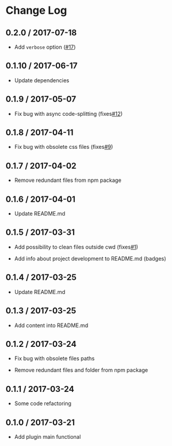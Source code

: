 # Change Log

## 0.2.0 / 2017-07-18

* Add `verbose` option ([#17](https://github.com/GProst/webpack-clean-obsolete-chunks/issues/17))

## 0.1.10 / 2017-06-17

* Update dependencies

## 0.1.9 / 2017-05-07

* Fix bug with async code-splitting (fixes[#12](https://github.com/GProst/webpack-clean-obsolete-chunks/issues/12))

## 0.1.8 / 2017-04-11

* Fix bug with obsolete css files (fixes[#9](https://github.com/GProst/webpack-clean-obsolete-chunks/issues/9))

## 0.1.7 / 2017-04-02

* Remove redundant files from npm package

## 0.1.6 / 2017-04-01

* Update README.md

## 0.1.5 / 2017-03-31

* Add possibility to clean files outside cwd (fixes[#1](https://github.com/GProst/webpack-clean-obsolete-chunks/issues/1))

* Add info about project development to README.md (badges)

## 0.1.4 / 2017-03-25

* Update README.md

## 0.1.3 / 2017-03-25

* Add content into README.md

## 0.1.2 / 2017-03-24

* Fix bug with obsolete files paths

* Remove redundant files and folder from npm package

## 0.1.1 / 2017-03-24

* Some code refactoring

## 0.1.0 / 2017-03-21

* Add plugin main functional